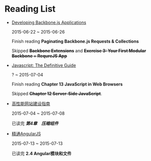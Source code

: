 # Reading List

* [Developing Backbone.js Applications](http://addyosmani.github.io/backbone-fundamentals/)
    
    2015-06-22 ~ 2015-06-26

    Finish reading **Paginating Backbone.js Requests & Collections**

    Skipped ~~**Backbone Extensions**~~ and ~~**Exercise 3: Your First Modular Backbone + RequreJS App**~~

* [Javascript: The Definitive Guide](http://www.amazon.cn/JavaScript-The-Definitive-Guide-Flanagan-David/dp/0596805527/ref=sr_1_1?s=books&ie=UTF8&qid=1435031067&sr=1-1&keywords=javascript+the+definitive+guide)

    ? ~ 2015-07-04

    Finish reading **Chapter 13 JavaScript in Web Browsers**

    Skipped ~~**Chapter 12 Server-Side JavaScript**~~.

* [高性能网站建设指南](http://product.dangdang.com/23698388.html)

    2015-07-04 ~ 2015-07-08

    已读完 ***第4章　压缩组件***

* [精通AngularJS](http://www.amazon.cn/gp/product/B00OIOTTWY?psc=1&ref_=oh_aui_detailpage_o00_s00)

  2015-07-13 ~ 2015-07-13

  已读完 **2.4 Angular模块和文件**